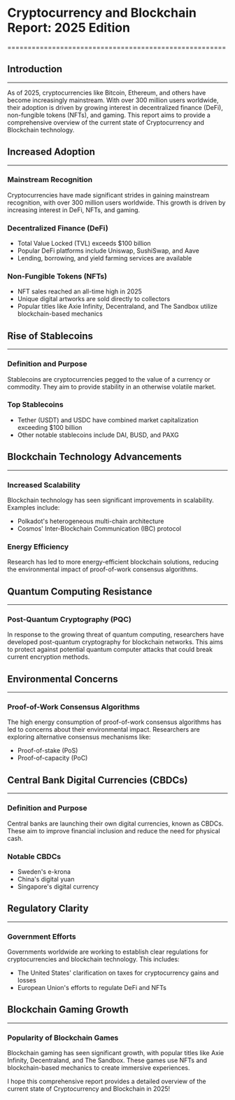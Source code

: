 # Cryptocurrency and Blockchain Report: 2025 Edition
======================================================

## Introduction
---------------

As of 2025, cryptocurrencies like Bitcoin, Ethereum, and others have become increasingly mainstream. With over 300 million users worldwide, their adoption is driven by growing interest in decentralized finance (DeFi), non-fungible tokens (NFTs), and gaming. This report aims to provide a comprehensive overview of the current state of Cryptocurrency and Blockchain technology.

## Increased Adoption
-------------------

### Mainstream Recognition

Cryptocurrencies have made significant strides in gaining mainstream recognition, with over 300 million users worldwide. This growth is driven by increasing interest in DeFi, NFTs, and gaming.

### Decentralized Finance (DeFi)

* Total Value Locked (TVL) exceeds $100 billion
* Popular DeFi platforms include Uniswap, SushiSwap, and Aave
* Lending, borrowing, and yield farming services are available

### Non-Fungible Tokens (NFTs)

* NFT sales reached an all-time high in 2025
* Unique digital artworks are sold directly to collectors
* Popular titles like Axie Infinity, Decentraland, and The Sandbox utilize blockchain-based mechanics

## Rise of Stablecoins
-------------------

### Definition and Purpose

Stablecoins are cryptocurrencies pegged to the value of a currency or commodity. They aim to provide stability in an otherwise volatile market.

### Top Stablecoins

* Tether (USDT) and USDC have combined market capitalization exceeding $100 billion
* Other notable stablecoins include DAI, BUSD, and PAXG

## Blockchain Technology Advancements
-----------------------------------

### Increased Scalability

Blockchain technology has seen significant improvements in scalability. Examples include:

* Polkadot's heterogeneous multi-chain architecture
* Cosmos' Inter-Blockchain Communication (IBC) protocol

### Energy Efficiency

Research has led to more energy-efficient blockchain solutions, reducing the environmental impact of proof-of-work consensus algorithms.

## Quantum Computing Resistance
-----------------------------

### Post-Quantum Cryptography (PQC)

In response to the growing threat of quantum computing, researchers have developed post-quantum cryptography for blockchain networks. This aims to protect against potential quantum computer attacks that could break current encryption methods.

## Environmental Concerns
-----------------------

### Proof-of-Work Consensus Algorithms

The high energy consumption of proof-of-work consensus algorithms has led to concerns about their environmental impact. Researchers are exploring alternative consensus mechanisms like:

* Proof-of-stake (PoS)
* Proof-of-capacity (PoC)

## Central Bank Digital Currencies (CBDCs)
--------------------------------------

### Definition and Purpose

Central banks are launching their own digital currencies, known as CBDCs. These aim to improve financial inclusion and reduce the need for physical cash.

### Notable CBDCs

* Sweden's e-krona
* China's digital yuan
* Singapore's digital currency

## Regulatory Clarity
-------------------

### Government Efforts

Governments worldwide are working to establish clear regulations for cryptocurrencies and blockchain technology. This includes:

* The United States' clarification on taxes for cryptocurrency gains and losses
* European Union's efforts to regulate DeFi and NFTs

## Blockchain Gaming Growth
---------------------------

### Popularity of Blockchain Games

Blockchain gaming has seen significant growth, with popular titles like Axie Infinity, Decentraland, and The Sandbox. These games use NFTs and blockchain-based mechanics to create immersive experiences.

I hope this comprehensive report provides a detailed overview of the current state of Cryptocurrency and Blockchain in 2025!